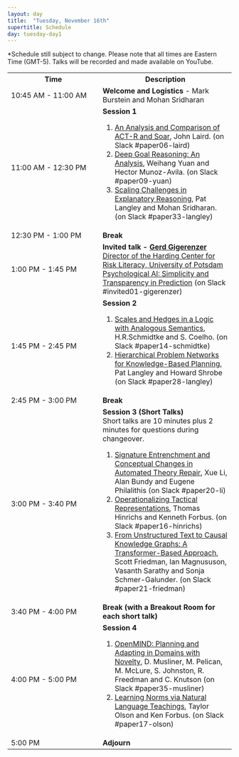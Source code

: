 ```yaml
---
layout: day
title:  "Tuesday, November 16th"
supertitle: Schedule
day: tuesday-day1
---
```


*Schedule still subject to change. Please note that all times are Eastern Time (GMT-5). Talks will be recorded
and made available on YouTube. 
<!-- You can watch the 
     [recorded talks](https://www.youtube.com/playlist?list=PL-1wKlUbAzGTjZjLcOduALuoZ3aupVSqe) for this day.  (FIX LINK) -->

<table>
<tr>
<th width=190px> Time </th>
<th> Description </th>
</tr>
<tr>
<td> <span class="schedtime"> 10:45 AM - 11:00 AM </span></td>
<td>  <b> Welcome and Logistics </b> - Mark Burstein and Mohan Sridharan </td>
</tr>

<tr>
  <td> <span class="schedtime"> 11:00 AM - 12:30 PM </span></td><td> <b> Session 1 </b>
<!-- ###### Chaired by TBD -->
  <ol>
   <li> <a href="{{site.baseurl}}/data/ACS-21_paper_6.pdf">An Analysis and
  Comparison of ACT-R and Soar</a>, John Laird. <a
  onClick="goToSlackChannel(6)"> (on Slack #paper06-laird)</a></li>
   <li> <a href="{{site.baseurl}}/data/ACS-21_paper_9.pdf">Deep Goal
  Reasoning: An Analysis</a>, Weihang Yuan and Hector Munoz-Avila. <a
  onClick="goToSlackChannel(9)"> (on Slack #paper09-yuan)</a></li>
   <li> <a href="{{site.baseurl}}/data/ACS-21_paper_33.pdf">Scaling Challenges in
    Explanatory Reasoning</a>,  Pat Langley and Mohan Sridharan.<a
  onClick="goToSlackChannel(33)"> (on Slack #paper33-langley)</a></li>
  </ol>
  </td>
</tr>
<tr>
  <td> <span class="schedtime"> 12:30 PM - 1:00 PM </span></td>
  <td>  <b> Break</b> </td>
</tr>
<tr>
  <td> <span class="schedtime"> 1:00 PM - 1:45 PM </span></td><td> 
<b>  Invited talk - <a href="{{site.baseurl}}/speakers/gerd_gigerenzer/"> Gerd
Gigerenzer</a> </b><br>
<a href="https://www.mpib-berlin.mpg.de/staff/gerd-gigerenzer">Director of
the Harding Center for Risk Literacy, University of Potsdam</a><br>
<a href="{{site.baseurl}}/talks/#gigerenzer">Psychological AI: Simplicity and Transparency in Prediction</a>  <a onClick="goToSlackChannel(101)"> (on Slack #invited01-gigerenzer)</a>
  </td>
</tr>

<tr>
  <td> <span class="schedtime"> 1:45 PM - 2:45 PM </span></td><td> <b> Session 2 </b>
<!-- ###### Chaired by TBD -->
  <ol>
   <li> <a href="{{site.baseurl}}/data/ACS-21_paper_14.pdf">Scales and
  Hedges in a Logic with Analogous Semantics</a>, H.R.Schmidtke and
  S. Coelho.<a onClick="goToSlackChannel(14)"> (on Slack #paper14-schmidtke)</a></li>
   <li> <a href="{{site.baseurl}}/data/ACS-21_paper_28.pdf">Hierarchical
  Problem Networks for Knowledge-Based Planning</a>, Pat Langley and Howard Shrobe <a onClick="goToSlackChannel(28)"> (on Slack #paper28-langley)</a></li>
  </ol>
  </td>
</tr>
<tr>
  <td> <span class="schedtime"> 2:45 PM - 3:00 PM </span></td>
  <td>  <b> Break</b> </td>
</tr>
<tr>
  <td> <span class="schedtime"> 3:00 PM - 3:40 PM </span></td><td> <b> Session 3 (Short Talks)</b>
    <div class=shortnote>Short talks are 10 minutes plus 2 minutes for
    questions during changeover.</div> 
<!-- ###### Chaired by TBD -->
  <ol>
  <li> <a href="{{site.baseurl}}/data/ACS-21_paper_20.pdf">Signature Entrenchment and Conceptual Changes in Automated Theory Repair</a>,
   Xue Li, Alan Bundy and Eugene Philalithis<a onClick="goToSlackChannel(20)"> (on Slack #paper20-li)</a></li>
  <li> <a href="{{site.baseurl}}/data/ACS-21_paper_16.pdf">Operationalizing Tactical Representations</a>,
   Thomas Hinrichs and Kenneth Forbus.  <a onClick="goToSlackChannel(16)"> (on Slack #paper16-hinrichs)</a></li>
  <li> <a href="{{site.baseurl}}/data/ACS-21_paper_21.pdf">From Unstructured Text to Causal Knowledge Graphs: A Transformer-Based Approach</a>,
   Scott Friedman, Ian Magnususon, Vasanth Sarathy and Sonja Schmer-Galunder.
   <a onClick="goToSlackChannel(21)"> (on Slack #paper21-friedman)</a></li>
  </ol>
  </td>
</tr>

<tr>
  <td> <span class="schedtime"> 3:40 PM - 4:00 PM </span></td>
  <td>  <b> Break (with a Breakout Room for each short talk) </b> </td>
</tr>

<tr>
  <td> <span class="schedtime"> 4:00 PM - 5:00 PM </span></td><td> <b> Session 4</b>
<!-- ###### Chaired by TBD -->
  <ol>

   <li> <a href="{{site.baseurl}}/data/ACS-21_paper_35.pdf">OpenMIND: Planning and
  Adapting in Domains with Novelty</a>,  D. Musliner, M. Pelican, M. McLure, S. Johnston, R. Freedman and C. Knutson<a onClick="goToSlackChannel(35)"> (on Slack #paper35-musliner)</a></li>

<li> <a href="{{site.baseurl}}/data/ACS-21_paper_17.pdf">Learning Norms via
Natural Language Teachings</a>, Taylor Olson and Ken Forbus. <a
onClick="goToSlackChannel(17)"> (on Slack #paper17-olson)</a></li>
    
</ol>
   </td>
   
</tr>

<tr>
  <td> <span class="schedtime"> 5:00 PM </span></td>
  <td>  <b> Adjourn </b> </td>
</tr>

</table>
